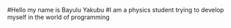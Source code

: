 #Hello my name is Bayulu Yakubu 
#I am a physics student trying to develop myself in the world of programming 
